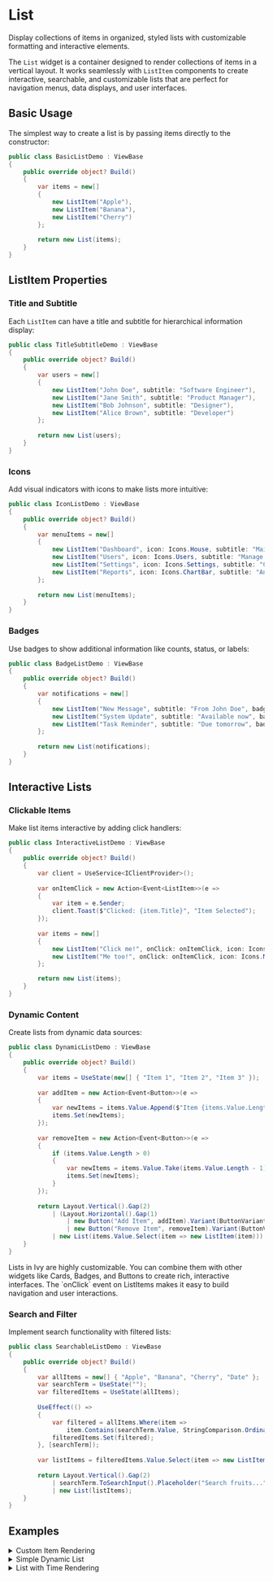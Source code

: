 # List

<Ingress>
Display collections of items in organized, styled lists with customizable formatting and interactive elements.
</Ingress>

The `List` widget is a container designed to render collections of items in a vertical layout. It works seamlessly with `ListItem` components to create interactive, searchable, and customizable lists that are perfect for navigation menus, data displays, and user interfaces.

## Basic Usage

The simplest way to create a list is by passing items directly to the constructor:

```csharp demo-below
public class BasicListDemo : ViewBase
{
    public override object? Build()
    {
        var items = new[]
        {
            new ListItem("Apple"),
            new ListItem("Banana"),
            new ListItem("Cherry")
        };
        
        return new List(items);
    }
}
```

## ListItem Properties

### Title and Subtitle

Each `ListItem` can have a title and subtitle for hierarchical information display:

```csharp demo-tabs
public class TitleSubtitleDemo : ViewBase
{
    public override object? Build()
    {
        var users = new[]
        {
            new ListItem("John Doe", subtitle: "Software Engineer"),
            new ListItem("Jane Smith", subtitle: "Product Manager"),
            new ListItem("Bob Johnson", subtitle: "Designer"),
            new ListItem("Alice Brown", subtitle: "Developer")
        };
        
        return new List(users);
    }
}
```

### Icons

Add visual indicators with icons to make lists more intuitive:

```csharp demo-tabs
public class IconListDemo : ViewBase
{
    public override object? Build()
    {
        var menuItems = new[]
        {
            new ListItem("Dashboard", icon: Icons.House, subtitle: "Main overview"),
            new ListItem("Users", icon: Icons.Users, subtitle: "Manage users"),
            new ListItem("Settings", icon: Icons.Settings, subtitle: "Configuration"),
            new ListItem("Reports", icon: Icons.ChartBar, subtitle: "Analytics")
        };
        
        return new List(menuItems);
    }
}
```

### Badges

Use badges to show additional information like counts, status, or labels:

```csharp demo-tabs
public class BadgeListDemo : ViewBase
{
    public override object? Build()
    {
        var notifications = new[]
        {
            new ListItem("New Message", subtitle: "From John Doe", badge: "3"),
            new ListItem("System Update", subtitle: "Available now", badge: "!"),
            new ListItem("Task Reminder", subtitle: "Due tomorrow", badge: "5")
        };
        
        return new List(notifications);
    }
}
```

## Interactive Lists

### Clickable Items

Make list items interactive by adding click handlers:

```csharp demo-tabs
public class InteractiveListDemo : ViewBase
{
    public override object? Build()
    {
        var client = UseService<IClientProvider>();
        
        var onItemClick = new Action<Event<ListItem>>(e =>
        {
            var item = e.Sender;
            client.Toast($"Clicked: {item.Title}", "Item Selected");
        });
        
        var items = new[]
        {
            new ListItem("Click me!", onClick: onItemClick, icon: Icons.MousePointer),
            new ListItem("Me too!", onClick: onItemClick, icon: Icons.MousePointer)
        };

        return new List(items);
    }
}
```

### Dynamic Content

Create lists from dynamic data sources:

```csharp demo-tabs
public class DynamicListDemo : ViewBase
{
    public override object? Build()
    {
        var items = UseState(new[] { "Item 1", "Item 2", "Item 3" });
        
        var addItem = new Action<Event<Button>>(e =>
        {
            var newItems = items.Value.Append($"Item {items.Value.Length + 1}").ToArray();
            items.Set(newItems);
        });
        
        var removeItem = new Action<Event<Button>>(e =>
        {
            if (items.Value.Length > 0)
            {
                var newItems = items.Value.Take(items.Value.Length - 1).ToArray();
                items.Set(newItems);
            }
        });
        
        return Layout.Vertical().Gap(2)
            | (Layout.Horizontal().Gap(1)
                | new Button("Add Item", addItem).Variant(ButtonVariant.Secondary)
                | new Button("Remove Item", removeItem).Variant(ButtonVariant.Destructive))
            | new List(items.Value.Select(item => new ListItem(item)));
    }
}
```

<Callout type="info">
Lists in Ivy are highly customizable. You can combine them with other widgets like Cards, Badges, and Buttons to create rich, interactive interfaces. The `onClick` event on ListItems makes it easy to build navigation and user interactions.
</Callout>

### Search and Filter

Implement search functionality with filtered lists:

```csharp demo-tabs
public class SearchableListDemo : ViewBase
{
    public override object? Build()
    {
        var allItems = new[] { "Apple", "Banana", "Cherry", "Date" };
        var searchTerm = UseState("");
        var filteredItems = UseState(allItems);
        
        UseEffect(() =>
        {
            var filtered = allItems.Where(item => 
                item.Contains(searchTerm.Value, StringComparison.OrdinalIgnoreCase)).ToArray();
            filteredItems.Set(filtered);
        }, [searchTerm]);
        
        var listItems = filteredItems.Value.Select(item => new ListItem(item));
        
        return Layout.Vertical().Gap(2)
            | searchTerm.ToSearchInput().Placeholder("Search fruits...")
            | new List(listItems);
    }
}
```

<WidgetDocs Type="Ivy.List" ExtensionTypes="Ivy.WidgetBaseExtensions" SourceUrl="https://github.com/Ivy-Interactive/Ivy-Framework/blob/main/Ivy/Widgets/Lists/List.cs"/>

## Examples

<Details>
<Summary>
Custom Item Rendering
</Summary>
<Body>
Use the `items` parameter to create complex list items with custom layouts:

```csharp demo-tabs
public class CustomItemDemo : ViewBase
{
    public override object? Build()
    {
        var products = new[]
        {
            new { Name = "Laptop", Price = 999.99m, Stock = 15 },
            new { Name = "Mouse", Price = 29.99m, Stock = 50 },
            new { Name = "Keyboard", Price = 89.99m, Stock = 25 }
        };
        
        var listItems = products.Select(product => new ListItem(
            title: product.Name,
            subtitle: $"${product.Price} - {product.Stock} in stock",
            items: new object[]
            {
                Layout.Horizontal().Gap(2)
                    | Text.Block($"${product.Price}")
                    | new Badge(product.Stock.ToString()).Variant(BadgeVariant.Secondary)
            }
        ));
        
        return new List(listItems);
    }
}
```

</Body>
</Details>

<Details>
<Summary>
Simple Dynamic List
</Summary>
<Body>
A basic example showing how to add and remove list items:

```csharp demo-tabs
public class SimpleListDemo : ViewBase
{
    public override object? Build()
    {
        var items = UseState(new[] { "First Item" });
        
        var addItem = new Action<Event<Button>>(e =>
        {
            var newItems = items.Value.Append($"Item {items.Value.Length + 1}").ToArray();
            items.Set(newItems);
        });
        
        var removeItem = new Action<Event<Button>>(e =>
        {
            if (items.Value.Length > 1)
            {
                var newItems = items.Value.Take(items.Value.Length - 1).ToArray();
                items.Set(newItems);
            }
        });
        
        var listItems = items.Value.Select(item => new ListItem(item));
        
        return Layout.Vertical().Gap(2)
            | (Layout.Horizontal().Gap(2)
                | new Button("Add Item", addItem)
                | new Button("Remove Item", removeItem))
            | new List(listItems);
    }
}
```

</Body>
</Details>

<Details>
<Summary>
List with Time Rendering
</Summary>
<Body>
Show when each item was created:

```csharp demo-tabs
public class TimeListDemo : ViewBase
{
    public override object? Build()
    {
        var items = UseState(new[] { new { Text = "Item 1", CreatedAt = DateTime.Now } });
        
        var addItem = new Action<Event<Button>>(e =>
        {
            var newItem = new { Text = $"Item {items.Value.Length + 1}", CreatedAt = DateTime.Now };
            var newItems = items.Value.Append(newItem).ToArray();
            items.Set(newItems);
        });
        
        var clearItems = new Action<Event<Button>>(e =>
        {
            items.Set(new[] { new { Text = "Item 1", CreatedAt = DateTime.Now } });
        });
        
        var listItems = items.Value.Select(item => new ListItem(
            title: item.Text,
            subtitle: $"Created at {item.CreatedAt:HH:mm:ss}"
        ));
        
        return Layout.Vertical().Gap(2)
            | (Layout.Horizontal().Gap(2)
                | new Button("Add Item", addItem)
                | new Button("Clear All", clearItems).Variant(ButtonVariant.Destructive))
            | new List(listItems);
    }
}
```

</Body>
</Details>
